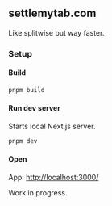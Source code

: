 ## settlemytab.com
Like splitwise but way faster.

### Setup
#### Build
```bash
pnpm build
```

#### Run dev server
Starts local Next.js server.
```bash
pnpm dev
```

#### Open
App: [http://localhost:3000/](http://localhost:3000/)

Work in progress.

